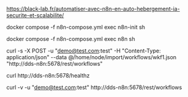 https://black-lab.fr/automatiser-avec-n8n-en-auto-hebergement-ia-securite-et-scalabilite/


docker compose -f n8n-compose.yml exec n8n-init sh

docker compose -f n8n-compose.yml exec n8n sh


curl -s -X POST -u "demo@test.com:test" -H "Content-Type: application/json" --data @/home/node/import/workflows/wkf1.json "http://dds-n8n:5678/rest/workflows"

curl http://dds-n8n:5678/healthz


curl -v -u "demo@test.com:test" http://dds-n8n:5678/rest/workflows
